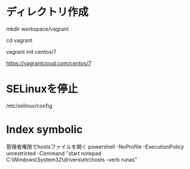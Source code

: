 # ディレクトリ作成
mkdir workspace/vagrant

cd vagrant

vagrant init centos/7

https://vagrantcloud.com/centos/7

# SELinuxを停止
/etc/selinux/config

# Index symbolic


管理者権限でhostsファイルを開く
powershell -NoProfile -ExecutionPolicy unrestricted -Command "start notepad C:\Windows\System32\drivers\etc\hosts -verb runas"